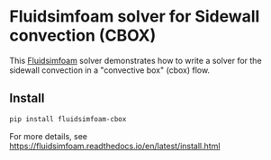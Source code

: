 # Fluidsimfoam solver for Sidewall convection (CBOX)

This [Fluidsimfoam] solver demonstrates how to write a solver for the sidewall convection in a "convective
box" (cbox) flow.

## Install

```sh
pip install fluidsimfoam-cbox
```

For more details, see https://fluidsimfoam.readthedocs.io/en/latest/install.html

[fluidsimfoam]: https://foss.heptapod.net/fluiddyn/fluidsimfoam
